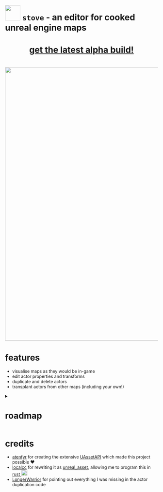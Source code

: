 # <img src="assets/pot.ico" width="50" /> `stove` - an editor for cooked unreal engine maps

**<h1 align="center">[get the latest alpha build!](https://github.com/bananaturtlesandwich/stove/releases)</h1>**

<h1 align="center"><img width=900 src=https://github.com/user-attachments/assets/a480a151-c6c1-4d27-a78a-af0bdccdd754></h1>

# features
- visualise maps as they would be in-game
- edit actor properties and transforms
- duplicate and delete actors
- transplant actors from other maps (including your own!)

<details>
<summary><h1>roadmap</h1></summary>

### basic functionality
- [x] save and open unreal map files of any version
- [x] display a selectable list of actors
- [x] allow editing all of an actor's transforms
- [x] render each actor as a cube/sprite in a 3d scene
- [x] walk around the scene with an unreal-editor-style camera
- [x] duplicate actors in the same map
- [x] transplant actors from a different map
- [x] edit the properties of actors and their components
### convenience
- [ ] undo and redo
- [x] actor deletion
- [x] move actors in the viewport
- [x] searching
### advanced functionality
- [ ] insert default values (properties left as default are cut from the map)
- [ ] delete excess exports left after actor removal
- [x] duplicate and transplant all actor types (not sure why some don't work)
### aesthetic
- [x] load assets from pak folders
- [x] retrieve and display static meshes
- [ ] retrieve and display skeletal meshes
- [ ] get meshes for all types of actor
- [x] retrieve and display textures
- [ ] parse materials properly
- [x] discord RPC (show your internet friends what you're doing)
</details>

# credits

- [atenfyr](https://github.com/atenfyr) for creating the extensive [UAssetAPI](https://github.com/atenfyr/UAssetAPI) which made this project possible ❤️
- [localcc](https://github.com/localcc) for rewriting it as [unreal_asset](https://github.com/AstroTechies/unrealmodding/tree/main/unreal_asset), allowing me to program this in [rust <img src="https://raw.githubusercontent.com/Tarikul-Islam-Anik/Animated-Fluent-Emojis/master/Emojis/Food/Crab.png" width="20" />](https://www.rust-lang.org/)
- [LongerWarrior](https://github.com/LongerWarrior) for pointing out everything I was missing in the actor duplication code
